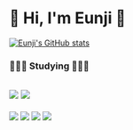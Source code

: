 # 💜 Hi, I'm Eunji 💜 

[![Eunji's GitHub stats](https://github-readme-stats.vercel.app/api?username=EunjiLee98)](https://github.com/anuraghazra/github-readme-stats)

### 👩🏻‍💻 Studying 👩🏻‍💻
## <img src="https://img.shields.io/badge/Flutter-8dbff7?style=flat-square&logo=flutter&logoColor=white"/> <img src="https://img.shields.io/badge/Firebase-FAEB78?style=flat-square&logo=firebase&logoColor=white"/> 
<img src="https://img.shields.io/badge/C-c4b3f5?style=flat-square&logo=c&logoColor=white"/> <img src="https://img.shields.io/badge/Java-f5b3db?style=flat-square&logo=java&logoColor=white"/> <img src="https://img.shields.io/badge/Python-87EEC6?style=flat-square&logo=python&logoColor=white"/> <img src="https://img.shields.io/badge/Mysql-739BE1?style=flat-square&logo=mysql&logoColor=white"/> 
<!--
**EunjiLee98/EunjiLee98** is a ✨ _special_ ✨ repository because its `README.md` (this file) appears on your GitHub profile.

Here are some ideas to get you started:

- 🔭 I’m currently working on ...
- 🌱 I’m currently learning ...
- 👯 I’m looking to collaborate on ...
- 🤔 I’m looking for help with ...
- 💬 Ask me about ...
- 📫 How to reach me: ...
- 😄 Pronouns: ...
- ⚡ Fun fact: ...
-->
